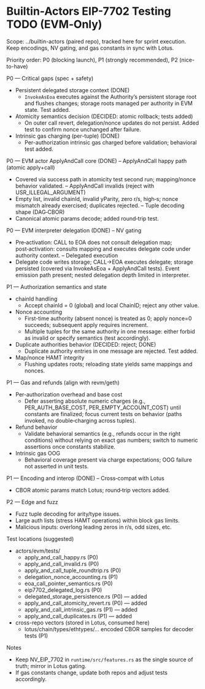 # Builtin-Actors EIP-7702 Testing TODO (EVM‑Only)

Scope: ../builtin-actors (paired repo), tracked here for sprint execution. Keep encodings, NV gating, and gas constants in sync with Lotus.

Priority order: P0 (blocking launch), P1 (strongly recommended), P2 (nice-to-have)

P0 — Critical gaps (spec + safety)
- Persistent delegated storage context (DONE)
  - `InvokeAsEoa` executes against the Authority’s persistent storage root and flushes changes; storage roots managed per authority in EVM state. Test added.
- Atomicity semantics decision (DECIDED: atomic rollback; tests added)
  - On outer call revert, delegation/nonce updates do not persist. Added test to confirm nonce unchanged after failure.
- Intrinsic gas charging (per-tuple) (DONE)
  - Per-authorization intrinsic gas charged before validation; behavioral test added.

P0 — EVM actor ApplyAndCall core (DONE)
– ApplyAndCall happy path (atomic apply+call)
  - Covered via success path in atomicity test second run; mapping/nonce behavior validated.
– ApplyAndCall invalids (reject with USR_ILLEGAL_ARGUMENT)
  - Empty list, invalid chainId, invalid yParity, zero r/s, high‑s; nonce mismatch already exercised; duplicates rejected.
– Tuple decoding shape (DAG‑CBOR)
  - Canonical atomic params decode; added round‑trip test.

P0 — EVM interpreter delegation (DONE)
– NV gating
  - Pre‑activation: CALL to EOA does not consult delegation map; post‑activation: consults mapping and executes delegate code under authority context.
– Delegated execution
  - Delegate code writes storage; CALL→EOA executes delegate; storage persisted (covered via InvokeAsEoa + ApplyAndCall tests). Event emission path present; nested delegation depth limited in interpreter.

P1 — Authorization semantics and state
- chainId handling
  - Accept chainId = 0 (global) and local ChainID; reject any other value.
- Nonce accounting
  - First-time authority (absent nonce) is treated as 0; apply nonce=0 succeeds; subsequent apply requires increment.
  - Multiple tuples for the same authority in one message: either forbid as invalid or specify semantics (test accordingly).
- Duplicate authorities behavior (DECIDED: reject; DONE)
  - Duplicate authority entries in one message are rejected. Test added.
- Map/nonce HAMT integrity
  - Flushing updates roots; reloading state yields same mappings and nonces.

P1 — Gas and refunds (align with revm/geth)
- Per-authorization overhead and base cost
  - Defer asserting absolute numeric charges (e.g., PER_AUTH_BASE_COST, PER_EMPTY_ACCOUNT_COST) until constants are finalized; focus current tests on behavior (paths invoked, no double‑charging across tuples).
- Refund behavior
  - Validate behavioral semantics (e.g., refunds occur in the right conditions) without relying on exact gas numbers; switch to numeric assertions once constants stabilize.
- Intrinsic gas OOG
  - Behavioral coverage present via charge expectations; OOG failure not asserted in unit tests.

P1 — Encoding and interop (DONE)
– Cross‑compat with Lotus
  - CBOR atomic params match Lotus; round‑trip vectors added.

P2 — Edge and fuzz
- Fuzz tuple decoding for arity/type issues.
- Large auth lists (stress HAMT operations) within block gas limits.
- Malicious inputs: overlong leading zeros in r/s, odd sizes, etc.

 Test locations (suggested)
- actors/evm/tests/
  - apply_and_call_happy.rs (P0)
  - apply_and_call_invalid.rs (P0)
  - apply_and_call_tuple_roundtrip.rs (P0)
  - delegation_nonce_accounting.rs (P1)
  - eoa_call_pointer_semantics.rs (P0)
  - eip7702_delegated_log.rs (P0)
  - delegated_storage_persistence.rs (P0) — added
  - apply_and_call_atomicity_revert.rs (P0) — added
  - apply_and_call_intrinsic_gas.rs (P1) — added
  - apply_and_call_duplicates.rs (P1) — added
- cross-repo vectors (stored in Lotus, consumed here)
  - lotus/chain/types/ethtypes/… encoded CBOR samples for decoder tests (P1)

Notes
- Keep NV_EIP_7702 in `runtime/src/features.rs` as the single source of truth; mirror in Lotus gating.
- If gas constants change, update both repos and adjust tests accordingly.
